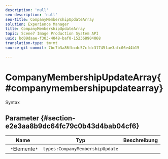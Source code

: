 ```yaml
---
description: 'null'
seo-description: 'null'
seo-title: CompanyMembershipUpdateArray
solution: Experience Manager
title: CompanyMembershipUpdateArray
topic: Scene7 Image Production System API
uuid: bd09daae-f303-4048-baf0-152368904068
translation-type: tm+mt
source-git-commit: 7bc7b3a86fbcdc57cfdc31745fae3afc06e44b15

---
```



# CompanyMembershipUpdateArray{#companymembershipupdatearray}

Syntax

## Parameter {#section-e2e3aa8b9dc64fc79c0b43d4bab04cf6}

| Name | Typ | Beschreibung |
|---|---|---|
| ` *`Elemente`*` | `types:CompanyMembershipUpdate` |  |


